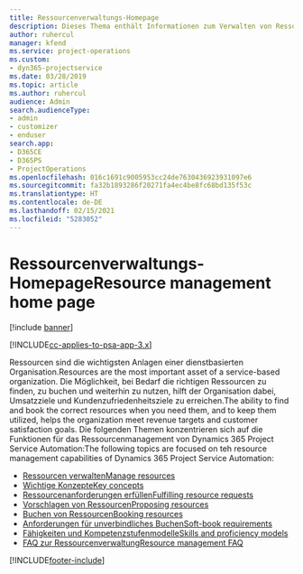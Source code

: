```yaml
---
title: Ressourcenverwaltungs-Homepage
description: Dieses Thema enthält Informationen zum Verwalten von Ressourcen.
author: ruhercul
manager: kfend
ms.service: project-operations
ms.custom:
- dyn365-projectservice
ms.date: 03/28/2019
ms.topic: article
ms.author: ruhercul
audience: Admin
search.audienceType:
- admin
- customizer
- enduser
search.app:
- D365CE
- D365PS
- ProjectOperations
ms.openlocfilehash: 016c1691c9005953cc24de7630436923931097e6
ms.sourcegitcommit: fa32b1893286f20271fa4ec4be8fc68bd135f53c
ms.translationtype: HT
ms.contentlocale: de-DE
ms.lasthandoff: 02/15/2021
ms.locfileid: "5283052"
---
```

# <a name="resource-management-home-page"></a><span data-ttu-id="4029b-103">Ressourcenverwaltungs-Homepage</span><span class="sxs-lookup"><span data-stu-id="4029b-103">Resource management home page</span></span>

[!include [banner](../includes/psa-now-project-operations.md)]

[!INCLUDE[cc-applies-to-psa-app-3.x](../includes/cc-applies-to-psa-app-3x.md)]

<span data-ttu-id="4029b-104">Ressourcen sind die wichtigsten Anlagen einer dienstbasierten Organisation.</span><span class="sxs-lookup"><span data-stu-id="4029b-104">Resources are the most important asset of a service-based organization.</span></span> <span data-ttu-id="4029b-105">Die Möglichkeit, bei Bedarf die richtigen Ressourcen zu finden, zu buchen und weiterhin zu nutzen, hilft der Organisation dabei, Umsatzziele und Kundenzufriedenheitsziele zu erreichen.</span><span class="sxs-lookup"><span data-stu-id="4029b-105">The ability to find and book the correct resources when you need them, and to keep them utilized, helps the organization meet revenue targets and customer satisfaction goals.</span></span> <span data-ttu-id="4029b-106">Die folgenden Themen konzentrieren sich auf die Funktionen für das Ressourcenmanagement von Dynamics 365 Project Service Automation:</span><span class="sxs-lookup"><span data-stu-id="4029b-106">The following topics are focused on teh resource management capabilities of Dynamics 365 Project Service Automation:</span></span>

- [<span data-ttu-id="4029b-107">Ressourcen verwalten</span><span class="sxs-lookup"><span data-stu-id="4029b-107">Manage resources</span></span>](manage-resources.md)
- [<span data-ttu-id="4029b-108">Wichtige Konzepte</span><span class="sxs-lookup"><span data-stu-id="4029b-108">Key concepts</span></span>](reports-key-concepts.md)
- [<span data-ttu-id="4029b-109">Ressourcenanforderungen erfüllen</span><span class="sxs-lookup"><span data-stu-id="4029b-109">Fulfilling resource requests</span></span>](resource-management-fulfill-requests.md)
- [<span data-ttu-id="4029b-110">Vorschlagen von Ressourcen</span><span class="sxs-lookup"><span data-stu-id="4029b-110">Proposing resources</span></span>](resource-management-propose-resources.md)
- [<span data-ttu-id="4029b-111">Buchen von Ressourcen</span><span class="sxs-lookup"><span data-stu-id="4029b-111">Booking resources</span></span>](resource-management-book-resources-scheduleboard.md)
- [<span data-ttu-id="4029b-112">Anforderungen für unverbindliches Buchen</span><span class="sxs-lookup"><span data-stu-id="4029b-112">Soft-book requirements</span></span>](resource-management-softbook-requirements.md)
- [<span data-ttu-id="4029b-113">Fähigkeiten und Kompetenzstufenmodelle</span><span class="sxs-lookup"><span data-stu-id="4029b-113">Skills and proficiency models</span></span>](resource-management-skills-proficiency.md)
- [<span data-ttu-id="4029b-114">FAQ zur Ressourcenverwaltung</span><span class="sxs-lookup"><span data-stu-id="4029b-114">Resource management FAQ</span></span>](resource-management-faq.md)


[!INCLUDE[footer-include](../includes/footer-banner.md)]